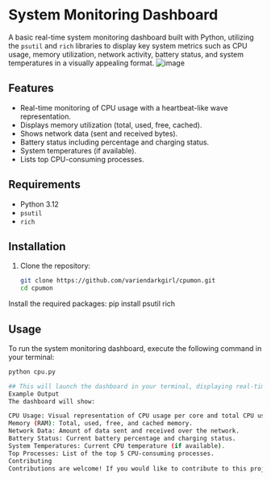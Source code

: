 # System Monitoring Dashboard

A basic real-time system monitoring dashboard built with Python, utilizing the `psutil` and `rich` libraries to display key system metrics such as CPU usage, memory utilization, network activity, battery status, and system temperatures in a visually appealing format.
![image](https://github.com/user-attachments/assets/e2067e74-a67a-486d-9bd6-2bf7b1f0b4b7)


## Features

- Real-time monitoring of CPU usage with a heartbeat-like wave representation.
- Displays memory utilization (total, used, free, cached).
- Shows network data (sent and received bytes).
- Battery status including percentage and charging status.
- System temperatures (if available).
- Lists top CPU-consuming processes.

## Requirements

- Python 3.12
- `psutil`
- `rich`

## Installation

1. Clone the repository:

   ```bash
   git clone https://github.com/variendarkgirl/cpumon.git
   cd cpumon
Install the required packages:
pip install psutil rich
## Usage
To run the system monitoring dashboard, execute the following command in your terminal:

   ```bash
   python cpu.py

## This will launch the dashboard in your terminal, displaying real-time system metrics.
Example Output
The dashboard will show:

CPU Usage: Visual representation of CPU usage per core and total CPU usage.
Memory (RAM): Total, used, free, and cached memory.
Network Data: Amount of data sent and received over the network.
Battery Status: Current battery percentage and charging status.
System Temperatures: Current CPU temperature (if available).
Top Processes: List of the top 5 CPU-consuming processes.
Contributing
Contributions are welcome! If you would like to contribute to this project, please fork the repository and create a new branch for your feature or bug fix. Then, submit a pull request with a description of your changes.
